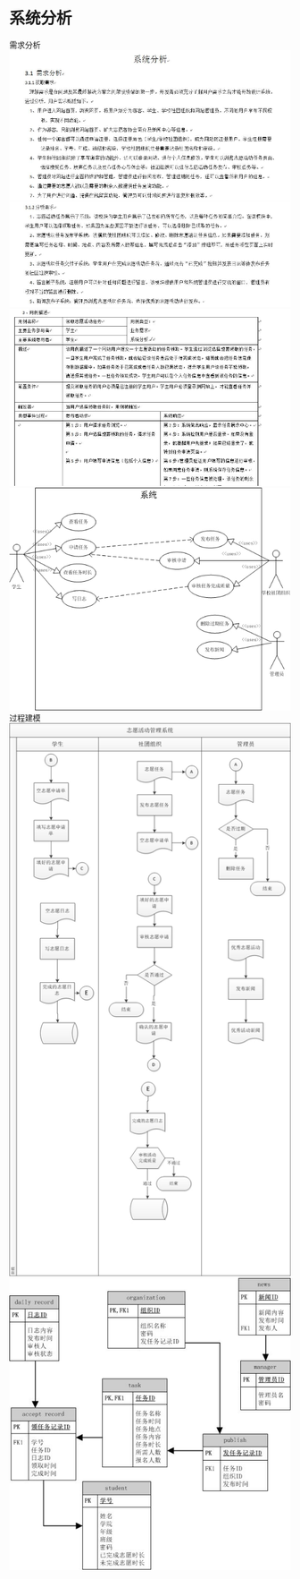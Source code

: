 # 系统分析</br>
需求分析</br>
![获取需求](https://github.com/09143520/guanlixx/blob/master/第一周进度/图片/获取需求.JPG)</br>
![分析需求](https://github.com/09143520/guanlixx/blob/master/第一周进度/图片/分析需求.JPG)</br>
![用例描述](https://github.com/09143520/guanlixx/blob/master/第一周进度/图片/用例描述.JPG)</br>
![志愿用例](https://github.com/09143520/guanlixx/blob/master/第一周进度/图片/志愿用例.jpg)</br>
过程建模</br>
![业务流程](https://github.com/09143520/guanlixx/blob/master/第一周进度/图片/业务流程.jpg)</br>
![数据模型图](https://github.com/09143520/guanlixx/blob/master/第一周进度/图片/数据模型图.jpg)</br>

